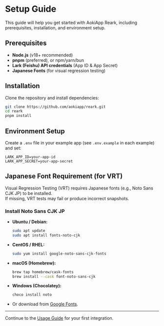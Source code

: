 # Setup Guide

This guide will help you get started with AokiApp Reark, including prerequisites, installation, and environment setup.

## Prerequisites

- **Node.js** (v18+ recommended)
- **pnpm** (preferred), or npm/yarn/bun
- **Lark (Feishu) API credentials** (App ID & App Secret)
- **Japanese Fonts** (for visual regression testing)

## Installation

Clone the repository and install dependencies:

```bash
git clone https://github.com/aokiapp/reark.git
cd reark
pnpm install
```

## Environment Setup

Create a `.env` file in your example app (see `.env.example` in each example) and set:

```
LARK_APP_ID=your-app-id
LARK_APP_SECRET=your-app-secret
```

## Japanese Font Requirement (for VRT)

Visual Regression Testing (VRT) requires Japanese fonts (e.g., Noto Sans CJK JP) to be installed.  
If missing, VRT tests may fail or produce incorrect snapshots.

### Install Noto Sans CJK JP

- **Ubuntu / Debian:**
  ```sh
  sudo apt update
  sudo apt install fonts-noto-cjk
  ```
- **CentOS / RHEL:**
  ```sh
  sudo yum install google-noto-sans-cjk-fonts
  ```
- **macOS (Homebrew):**
  ```sh
  brew tap homebrew/cask-fonts
  brew install --cask font-noto-sans-cjk
  ```
- **Windows (Chocolatey):**
  ```sh
  choco install noto
  ```
- Or download from [Google Fonts](https://fonts.google.com/noto/specimen/Noto+Sans+JP).

---

Continue to the [Usage Guide](usage.md) for your first integration.
